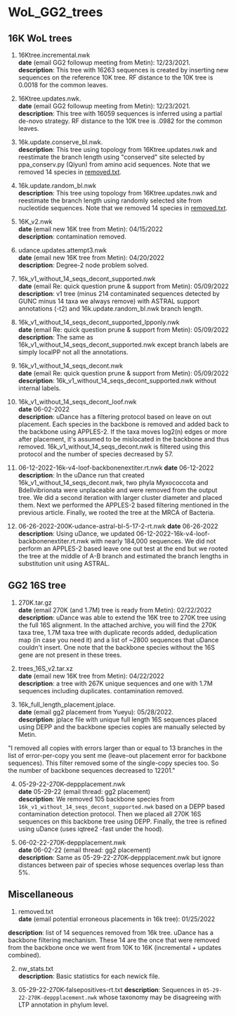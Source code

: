 # WoL_GG2_trees
## 16K WoL trees
1. 16Ktree.incremental.nwk    
**date** (email GG2 followup meeting from Metin): 12/23/2021.    
**description**: This tree with 16263 sequences is created by inserting new sequences on the reference 10K tree. RF distance to the 10K tree is 0.0018 for the common leaves.     
      
2. 16Ktree.updates.nwk.    
**date** (email GG2 followup meeting from Metin): 12/23/2021.    
**description**: This tree with 16059 sequences is inferred using a partial de-novo strategy. RF distance to the 10K tree is .0982 for the common leaves. 
       
3. 16k.update.conserve_bl.nwk.          
**description**: This tree using topology from 16Ktree.updates.nwk and reestimate the branch length using "conserved" site selected by ppa_conserv.py (Qiyun) from amino acid sequences. Note that we removed 14 species in [removed.txt](removed.txt).
         
4. 16k.update.random_bl.nwk          
**description**: This tree using topology from 16Ktree.updates.nwk and reestimate the branch length using randomly selected site from nucleotide sequences. Note that we removed 14 species in [removed.txt](removed.txt).       
             
5. 16K_v2.nwk          
**date** (email new 16K tree from Metin): 04/15/2022           
**description**: contamination removed.         
                   
6. udance.updates.attempt3.nwk            
**date** (email new 16K tree from Metin): 04/20/2022                 
**description**: Degree-2 node problem solved.           
                   
7. 16k_v1_without_14_seqs_decont_supported.nwk           
**date** (email Re: quick question prune & support from Metin): 05/09/2022            
**description**: v1 tree (minus 214 contaminated sequences detected by GUNC minus 14 taxa we always remove) with ASTRAL support annotations (-t2)  and 16k.update.random_bl.nwk branch length.            
        
8. 16k_v1_without_14_seqs_decont_supported_lpponly.nwk           
**date** (email Re: quick question prune & support from Metin): 05/09/2022            
**description**: The same as 16k_v1_without_14_seqs_decont_supported.nwk except branch labels are simply localPP not all the annotations.          
        
9. 16k_v1_without_14_seqs_decont.nwk         
**date** (email Re: quick question prune & support from Metin): 05/09/2022            
**description**: 16k_v1_without_14_seqs_decont_supported.nwk without internal labels.      
        
10. 16k_v1_without_14_seqs_decont_loof.nwk         
**date** 06-02-2022            
**description**: uDance has a filtering protocol based on leave on out placement. Each species in the backbone is removed and added back to the backbone using APPLES-2. If the taxa moves log2(n) edges or more after placement, it's assumed to be mislocated in the backbone and thus removed. 16k_v1_without_14_seqs_decont.nwk is filtered using this protocol and the number of species decreased by 57. 

11. 06-12-2022-16k-v4-loof-backbonenextiter.rt.nwk
**date** 06-12-2022
**description**: In the uDance run that created 16k_v1_without_14_seqs_decont.nwk, two phyla Myxococcota and Bdellvibrionata were unplaceable and were removed from the output tree. We did a second iteration with larger cluster diameter and placed them. Next we performed the APPLES-2 based filtering mentioned in the previous article. Finally, we rooted the tree at the MRCA of Bacteria.  
        

11. 06-26-2022-200K-udance-astral-bl-5-17-2-rt.nwk
**date** 06-26-2022
**description**: Using uDance, we updated 06-12-2022-16k-v4-loof-backbonenextiter.rt.nwk with nearly 184,000 sequences. We did not perform an APPLES-2 based leave one out test at the end but we rooted the tree at the middle of A-B branch and estimated the branch lengths in substitution unit using ASTRAL.

## GG2 16S tree        
1. 270K.tar.gz           
**date** (email 270K (and 1.7M) tree is ready from Metin): 02/22/2022                   
**description**: uDance was able to extend the 16K tree to 270K tree using the full 16S alignment. In the attached archive, you will find the 270K taxa tree, 1.7M taxa tree with duplicate records added, deduplication map (in case you need it) and a list of ~2800 sequences that uDance couldn't insert. One note that the backbone species without the 16S gene are not present in these trees.      
                 
2. trees_16S_v2.tar.xz                             
**date** (email new 16K tree from Metin): 04/22/2022                              
**description**: a tree with 267K unique sequences and one with 1.7M sequences including duplicates. contamination removed.     

3. 16k_full_length_placement.jplace.       
**date** (email gg2 placement from Yueyu): 05/28/2022.     
**description**: jplace file with unique full length 16S sequences placed using DEPP and the backbone species copies are manually selected by Metin.   

"I removed all copies with errors larger than or equal to 13 branches in the list of error-per-copy you sent me (leave-out placement error for backbone sequences). This filter removed some of the single-copy species too. So the number of backbone sequences decreased to 12201."           

4. 05-29-22-270K-deppplacement.nwk         
**date** 05-29-22 (email thread: gg2 placement)                   
**description**: We removed 105 backbone species from `16k_v1_without_14_seqs_decont_supported.nwk` based on a DEPP based contamination detection protocol. Then we placed all 270K 16S sequences on this backbone tree using DEPP. Finally, the tree is refined using uDance (uses iqtree2 -fast under the hood).

5. 06-02-22-270K-deppplacement.nwk         
**date** 06-02-22 (email thread: gg2 placement)                   
**description**: Same as 05-29-22-270K-deppplacement.nwk but ignore distances between pair of species whose sequences overlap less than 5%.     

## Miscellaneous

1. removed.txt                              
**date** (email potential erroneous placements in 16k tree): 01/25/2022

**description**: list of 14 sequences removed from 16k tree. uDance has a backbone filtering mechanism. These 14 are the once that were removed from the backbone once we went from 10K to 16K (incremental + updates combined).        

2. nw_stats.txt                              
**description**: Basic statistics for each newick file.

3. 05-29-22-270K-falsepositives-rt.txt
**description**: Sequences in `05-29-22-270K-deppplacement.nwk` whose taxonomy may be disagreeing with LTP annotation in phylum level.
